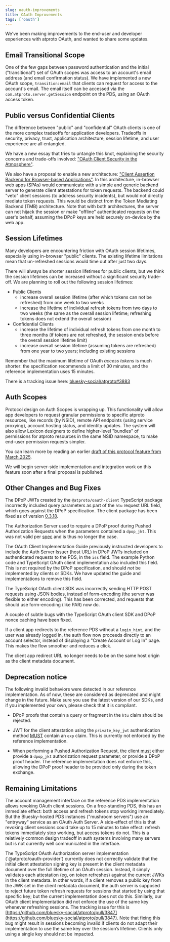 ```yaml
---
slug: oauth-improvements
title: OAuth Improvements
tags: ['oauth']
---
```



We've been making improvements to the end-user and developer experiences with atproto OAuth, and wanted to share some updates.

## Email Transitional Scope

One of the few gaps between password authentication and the initial ("transitional") set of OAuth scopes was access to an account's email address (and email confirmation status). We have implemented a new OAuth scope, `transition:email` that clients can request for access to the account's email. The email itself can be accessed via the `com.atproto.server.getSession` endpoint on the PDS, using an OAuth access token.

## Public versus Confidential Clients

The difference between "public" and "confidential" OAuth clients is one of the more complex tradeoffs for application developers. Tradeoffs in security, privacy, trust, application architecture, session lifetime, and user experience are all entangled.

We have a new essay that tries to untangle this knot, explaining the security concerns and trade-offs involved: ["OAuth Client Security in the Atmosphere"](https://github.com/bluesky-social/atproto/discussions/3950).

We also have a proposal to enable a new architecture: ["Client Assertion Backend for Browser-based Applications"](https://github.com/bluesky-social/proposals/tree/main/0010-client-assertion-backend). In this architecture, in-browser web apps (SPAs) would communicate with a simple and generic backend server to generate client attestations for token requests. The backend could "veto" client sessions (to address security incidents), but would not directly mediate token requests. This would be distinct from the Token Mediating Backend (TMB) architecture. Note that with both architectures, the server can not hijack the session or make "offline" authenticated requests on the user's behalf, assuming the DPoP keys are held securely on-device by the web app.

## Session Lifetimes

Many developers are encountering friction with OAuth session lifetimes, especially using in-browser "public" clients. The existing lifetime limitations mean that un-refreshed sessions would time out after just two days.

There will always be shorter session lifetimes for public clients, but we think the session lifetimes can be increased without a significant security trade-off. We are planning to roll out the following session lifetimes:

- Public Clients  
  - increase overall session lifetime (after which tokens can not be refreshed) from one week to two weeks  
  - increase the lifetime of individual refresh tokens from two days to two weeks (the same as the overall session lifetime; refreshing tokens does not extend the overall session)  
- Confidential Clients  
  - increase the lifetime of individual refresh tokens from one month to three months (if tokens are not refreshed, the session ends before the overall session lifetime limit)  
  - increase overall session lifetime (assuming tokens are refreshed) from one year to two years; including existing sessions

Remember that the maximum lifetime of OAuth *access tokens* is much shorter: the specification recommends a limit of 30 minutes, and the reference implementation uses 15 minutes.

There is a tracking issue here: [bluesky-social/atproto#3883](https://github.com/bluesky-social/atproto/pull/3883) 

## Auth Scopes

Protocol design on Auth Scopes is wrapping up. This functionality will allow app developers to request granular permissions to specific atproto resources, like records (by NSID), remote API endpoints (using service proxying), account hosting status, and identity updates. The system will also allow Lexicon designers to define higher-level "bundles" of permissions for atproto resources in the same NSID namespace, to make end-user permission requests simpler.

You can learn more by reading an earlier [draft of this protocol feature from March 2025](https://github.com/bluesky-social/atproto/discussions/3655).

We will begin server-side implementation and integration work on this feature soon after a final proposal is published.

## Other Changes and Bug Fixes

The DPoP JWTs created by the `@atproto/oauth-client` TypeScript package incorrectly included query parameters as part of the `htu` request URL field, which goes against the DPoP specification. The client package has been fixed as of version [0.3.18](https://www.npmjs.com/package/@atproto/oauth-client?activeTab=versions).

The Authorization Server used to require a DPoP proof during Pushed Authorization Requests when the parameters contained a `dpop_jkt`. This was not valid per [spec](https://datatracker.ietf.org/doc/html/rfc9449#section-10.1-2.1) and is thus no longer the case.

The OAuth Client Implementation Guide previously instructed developers to include the Auth Server Issuer (host URL) in DPoP JWTs included on authenticated requests to the PDS, in the `iss` field. The example Python code and TypeScript OAuth client implementation also included this field. This is not required by the DPoP specification, and should *not* be implemented by clients or SDKs. We have updated the guide and implementations to remove this field.

The TypeScript OAuth client SDK was incorrectly sending HTTP POST requests using JSON bodies, instead of form-encoding (the server was flexible to either encoding). This has been corrected, and requests that should use form-encoding (like PAR) now do.

A couple of subtle bugs with the TypeScript OAuth client SDK and DPoP nonce caching have been fixed.

If a client app redirects to the reference PDS without a `login_hint`, and the user was already logged in, the auth flow now proceeds directly to an account selector, instead of displaying a "Create Account or Log In" page. This makes the flow smoother and reduces a click.

The client app redirect URL no longer needs to be on the same host origin as the client metadata document.
## Deprecation notice

The following invalid behaviors were detected in our reference implementation. As of now, these are considered as deprecated and might change in the future. Make sure you use the latest version of our SDKs, and if you implemented your own, please check that it is compliant.

- DPoP proofs that contain a query or fragment in the `htu` claim should be rejected.

- JWT for the client attestation using the `private_key_jwt` authentication method [MUST](https://www.rfc-editor.org/rfc/rfc7523.html#section-3) contain an `exp` claim. This is currently not enforced by the reference implementation.

- When performing a Pushed Authorization Request, the client [must](https://datatracker.ietf.org/doc/html/rfc9449#section-10.1-2.1) either provide a `dpop_jkt` authorization request parameter, or provide a DPoP proof header. The reference implementation does not enforce this, allowing the DPoP proof header to be provided only during the token exchange.
## Remaining Limitations

The account management interface on the reference PDS implementation allows revoking OAuth client sessions. On a free-standing PDS, this has an immediate effect: both access and refresh tokens stop working immediately. But the Bluesky-hosted PDS instances ("mushroom servers") use an "entryway" service as an OAuth Auth Server. A side-effect of this is that revoking client sessions could take up to 15 minutes to take effect: refresh tokens immediately stop working, but access tokens do not. This is a relatively common design tradeoff in auth systems involving many servers but is not currently well communicated in the interface.

The TypeScript OAuth Authorization server implementation (\`@atproto/oauth-provider\`) currently does not correctly validate that the initial client attestation signing key is present in the client metadata document over the full lifetime of an OAuth session. Instead, it simply validates each attestation (eg, on token refreshes) against the current JWKs in the client metadata. In other words, if a client removes a public key from the JWK set in the client metadata document, the auth server is supposed to reject future token refresh requests for sessions that started by using that specific key; but the current implementation does not do this. Similarly, our OAuth client implementation did not enforce the use of the same key whenever refreshing sessions. The tracking issue for this is [https://github.com/bluesky-social/atproto/pull/3847](https://github.com/bluesky-social/atproto/pull/3847). Note that fixing this bug might result in sessions becoming invalid if clients do not adapt their implementation to use the same key over the session’s lifetime. Clients only using a single key should not be impacted.
